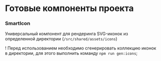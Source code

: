 # Готовые компоненты проекта

### SmartIcon
Универсальный компонент для рендеринга SVG-иконок из определенной директории (`/src/shared/assets/icons`)

! Перед использованием необходимо сгенерировать коллекцию иконок в директории,
для этого выполнить команду `npm run gen:icons`;

